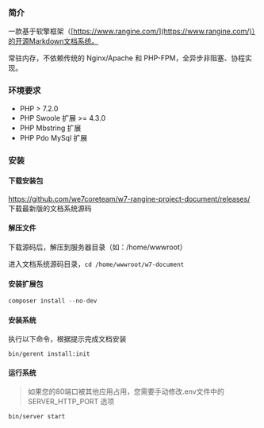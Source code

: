 ### 简介

一款基于软擎框架（[https://www.rangine.com/](https://www.rangine.com/)）的开源Markdown文档系统。

常驻内存，不依赖传统的 Nginx/Apache 和 PHP-FPM，全异步非阻塞、协程实现。

### 环境要求

  * PHP > 7.2.0
  * PHP Swoole 扩展 >= 4.3.0
  * PHP Mbstring 扩展
  * PHP Pdo MySql 扩展

### 安装

#### 下载安装包

https://github.com/we7coreteam/w7-rangine-project-document/releases/ 下载最新版的文档系统源码

#### 解压文件

下载源码后，解压到服务器目录（如：/home/wwwroot）

进入文档系统源码目录，```cd /home/wwwroot/w7-document```

#### 安装扩展包

```php
composer install --no-dev
```

#### 安装系统

执行以下命令，根据提示完成文档安装

```
bin/gerent install:init
```

#### 运行系统

> 如果您的80端口被其他应用占用，您需要手动修改.env文件中的 SERVER_HTTP_PORT 选项

```
bin/server start
```










